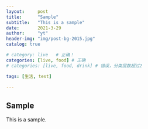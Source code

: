 ```yaml
---
layout:     post
title:      "Sample"
subtitle:   "This is a sample"
date:       2021-3-29
author:     "yt"
header-img: "img/post-bg-2015.jpg"
catalog: true

# category: live   # 正确！
categories: [live, food] # 正确
# categories: [live, food, drink] # 错误，分类层数超过2

tags: [生活, test]
    
---
```


## Sample

This is a sample.

